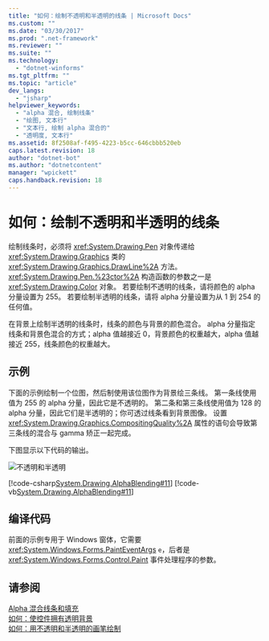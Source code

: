```yaml
---
title: "如何：绘制不透明和半透明的线条 | Microsoft Docs"
ms.custom: ""
ms.date: "03/30/2017"
ms.prod: ".net-framework"
ms.reviewer: ""
ms.suite: ""
ms.technology: 
  - "dotnet-winforms"
ms.tgt_pltfrm: ""
ms.topic: "article"
dev_langs: 
  - "jsharp"
helpviewer_keywords: 
  - "alpha 混合, 绘制线条"
  - "绘图, 文本行"
  - "文本行, 绘制 alpha 混合的"
  - "透明度, 文本行"
ms.assetid: 8f2508af-f495-4223-b5cc-646cbbb520eb
caps.latest.revision: 18
author: "dotnet-bot"
ms.author: "dotnetcontent"
manager: "wpickett"
caps.handback.revision: 18
---
```

# 如何：绘制不透明和半透明的线条
绘制线条时，必须将 <xref:System.Drawing.Pen> 对象传递给 <xref:System.Drawing.Graphics> 类的 <xref:System.Drawing.Graphics.DrawLine%2A> 方法。  <xref:System.Drawing.Pen.%23ctor%2A> 构造函数的参数之一是 <xref:System.Drawing.Color> 对象。  若要绘制不透明的线条，请将颜色的 alpha 分量设置为 255。  若要绘制半透明的线条，请将 alpha 分量设置为从 1 到 254 的任何值。  
  
 在背景上绘制半透明的线条时，线条的颜色与背景的颜色混合。  alpha 分量指定线条和背景色混合的方式；alpha 值越接近 0，背景颜色的权重越大，alpha 值越接近 255，线条颜色的权重越大。  
  
## 示例  
 下面的示例绘制一个位图，然后制使用该位图作为背景绘三条线。  第一条线使用值为 255 的 alpha 分量，因此它是不透明的。  第二条和第三条线使用值为 128 的 alpha 分量，因此它们是半透明的；你可透过线条看到背景图像。  设置 <xref:System.Drawing.Graphics.CompositingQuality%2A> 属性的语句会导致第三条线的混合与 gamma 矫正一起完成。  
  
 下图显示以下代码的输出。  
  
 ![不透明和半透明](../../../../docs/framework/winforms/advanced/media/compqualline.png "compqualline")  
  
 [!code-csharp[System.Drawing.AlphaBlending#11](../../../../samples/snippets/csharp/VS_Snippets_Winforms/System.Drawing.AlphaBlending/CS/Class1.cs#11)]
 [!code-vb[System.Drawing.AlphaBlending#11](../../../../samples/snippets/visualbasic/VS_Snippets_Winforms/System.Drawing.AlphaBlending/VB/Class1.vb#11)]  
  
## 编译代码  
 前面的示例专用于 Windows 窗体，它需要 <xref:System.Windows.Forms.PaintEventArgs> `e`，后者是 <xref:System.Windows.Forms.Control.Paint> 事件处理程序的参数。  
  
## 请参阅  
 [Alpha 混合线条和填充](../../../../docs/framework/winforms/advanced/alpha-blending-lines-and-fills.md)   
 [如何：使控件拥有透明背景](../../../../docs/framework/winforms/controls/how-to-give-your-control-a-transparent-background.md)   
 [如何：用不透明和半透明的画笔绘制](../../../../docs/framework/winforms/advanced/how-to-draw-with-opaque-and-semitransparent-brushes.md)